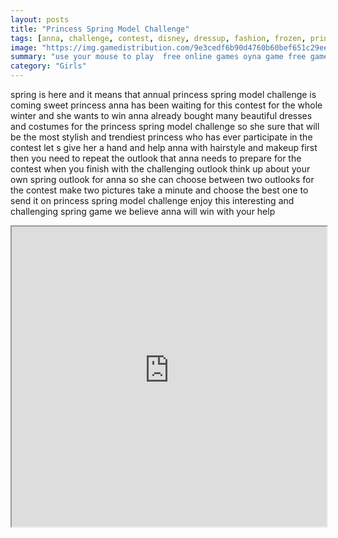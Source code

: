 ```yaml
---
layout: posts
title: "Princess Spring Model Challenge"
tags: [anna, challenge, contest, disney, dressup, fashion, frozen, princess, spring, free, online, games, oyna, game, free, games, play, play, games]
image: "https://img.gamedistribution.com/9e3cedf6b90d4760b60bef651c29eeff.jpg"
summary: "use your mouse to play  free online games oyna game free games play play games"
category: "Girls"
---
```


spring is here and it means that annual princess spring model challenge is coming sweet princess anna has been waiting for this contest for the whole winter and she wants to win anna already bought many beautiful dresses and costumes for the princess spring model challenge so she sure that will be the most stylish and trendiest princess who has ever participate in the contest let s give her a hand and help anna with hairstyle and makeup first then you need to repeat the outlook that anna needs to prepare for the contest when you finish with the challenging outlook think up about your own spring outlook for anna so she can choose between two outlooks for the contest make two pictures take a minute and choose the best one to send it on princess spring model challenge enjoy this interesting and challenging spring game we believe anna will win with your help

<iframe width="100%" height="480px;" src="https://html5.gamedistribution.com/9e3cedf6b90d4760b60bef651c29eeff/"></iframe>